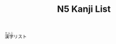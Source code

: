﻿---
layout: default
title: N5 Kanji List
parent: <ruby>漢字<rt>かんじ</rt></ruby> Kanji
has_children: true
---

<ruby>漢字<rt>かんじ</rt></ruby>リスト
